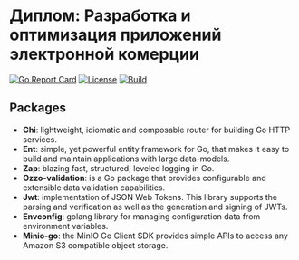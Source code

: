# Диплом: Разработка и оптимизация приложений электронной комерции

[![Go Report Card][go_report_img]][go_report_url]
[![License][repo_license_img]][repo_license_url]
[![Build][build_action_img]][build_action_url]

## Packages

- **Chi**: lightweight, idiomatic and composable router for building Go HTTP services.
- **Ent**: simple, yet powerful entity framework for Go, that makes it easy to build and maintain applications with large data-models.
- **Zap**: blazing fast, structured, leveled logging in Go.
- **Ozzo-validation**: is a Go package that provides configurable and extensible data validation capabilities.
- **Jwt**: implementation of JSON Web Tokens. This library supports the parsing and verification as well as the generation and signing of JWTs.
- **Envconfig**: golang library for managing configuration data from environment variables.
- **Minio-go**: the MinIO Go Client SDK provides simple APIs to access any Amazon S3 compatible object storage.

<!-- Repository -->
[repo_license_img]: https://img.shields.io/github/license/blackPavlin/shop?style=for-the-badge&logo=none
[repo_license_url]: https://github.com/blackPavlin/shop/blob/master/LICENSE

<!-- Actions -->
[build_action_img]: https://img.shields.io/github/actions/workflow/status/blackPavlin/shop/build.yml?style=for-the-badge&logo=none
[build_action_url]: https://github.com/blackPavlin/shop/actions/workflows/build.yml

<!-- Go -->
[go_report_img]: https://goreportcard.com/badge/github.com/blackPavlin/shop?style=for-the-badge&logo=none
[go_report_url]: https://goreportcard.com/report/github.com/blackPavlin/shop

